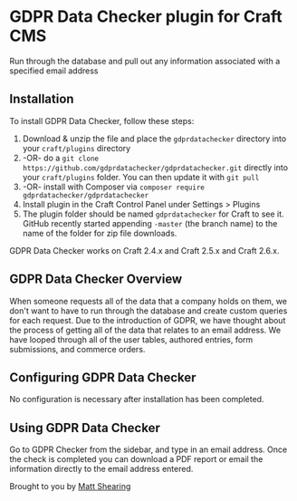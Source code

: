 # GDPR Data Checker plugin for Craft CMS

Run through the database and pull out any information associated with a specified email address

## Installation

To install GDPR Data Checker, follow these steps:

1. Download & unzip the file and place the `gdprdatachecker` directory into your `craft/plugins` directory
2.  -OR- do a `git clone https://github.com/gdprdatachecker/gdprdatachecker.git` directly into your `craft/plugins` folder.  You can then update it with `git pull`
3.  -OR- install with Composer via `composer require gdprdatachecker/gdprdatachecker`
4. Install plugin in the Craft Control Panel under Settings > Plugins
5. The plugin folder should be named `gdprdatachecker` for Craft to see it.  GitHub recently started appending `-master` (the branch name) to the name of the folder for zip file downloads.

GDPR Data Checker works on Craft 2.4.x and Craft 2.5.x and Craft 2.6.x.

## GDPR Data Checker Overview

When someone requests all of the data that a company holds on them, we don't want to have to run through the database and create custom queries for each request. Due to the introduction of GDPR, we have thought about the process of getting all of the data that relates to an email address. We have looped through all of the user tables, authored entries, form submissions, and commerce orders.

## Configuring GDPR Data Checker

No configuration is necessary after installation has been completed.

## Using GDPR Data Checker

Go to GDPR Checker from the sidebar, and type in an email address. Once the check is completed you can download a PDF report or email the information directly to the email address entered.

Brought to you by [Matt Shearing](https://adigital.agency)
